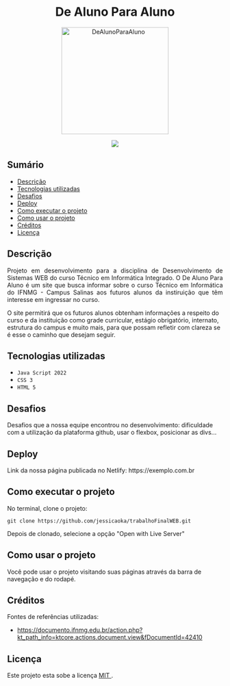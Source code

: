 <h1 align="center"> De Aluno Para Aluno </h1>

<p align="center">
  <img width="250" height="250" alt="DeAlunoParaAluno" src="https://user-images.githubusercontent.com/108373863/225622400-fc05f787-526b-4fe2-94d1-dddd0f3e8827.png">
</p>

<p align="center">
<img src="http://img.shields.io/static/v1?label=STATUS&message=EM%20DESENVOLVIMENTO&color=GREEN&style=for-the-badge"/>
</p>

## Sumário

* [Descrição](#descrição)
* [Tecnologias utilizadas](#tecnologias-utilizadas)
* [Desafios](#desafios)
* [Deploy](#deploy)
* [Como executar o projeto](#como-executar-o-projeto)
* [Como usar o projeto](#como-usar-o-projeto)
* [Créditos](#créditos)
* [Licença](#licença)
    
## Descrição
    
<p align="justify"> Projeto em desenvolvimento para a disciplina de Desenvolvimento de Sistemas WEB do curso Técnico em Informática Integrado. O De Aluno Para Aluno é um site que busca informar sobre o curso Técnico em Informática do IFNMG - Campus Salinas aos futuros alunos da instiruição que têm interesse em ingressar no curso.</p>

<p> O site permitirá que os futuros alunos obtenham informações a respeito do curso e da instituição como grade curricular, estágio obrigatório, internato, estrutura do campus e muito mais, para que possam refletir com clareza se é esse o caminho que desejam seguir. </p>

## Tecnologias utilizadas

- ``Java Script 2022``
- ``CSS 3``
- ``HTML 5``

## Desafios

<p> Desafios que a nossa equipe encontrou no desenvolvimento: dificuldade com a utilização da plataforma github, usar o flexbox, posicionar as divs... </p>

## Deploy

<p> Link da nossa página publicada no Netlify: https://exemplo.com.br </p>

## Como executar o projeto

<p> No terminal, clone o projeto: </p>

```
git clone https://github.com/jessicaoka/trabalhoFinalWEB.git
```

<p> Depois de clonado, selecione a opção "Open with Live Server" </p>

## Como usar o projeto

<p> Você pode usar o projeto visitando suas páginas através da barra de navegação e do rodapé. </p>

## Créditos

<p> Fontes de referências utilizadas:  </p>

* https://documento.ifnmg.edu.br/action.php?kt_path_info=ktcore.actions.document.view&fDocumentId=42410

## Licença

Este projeto esta sobe a licença [ MIT ](/LICENÇA).
